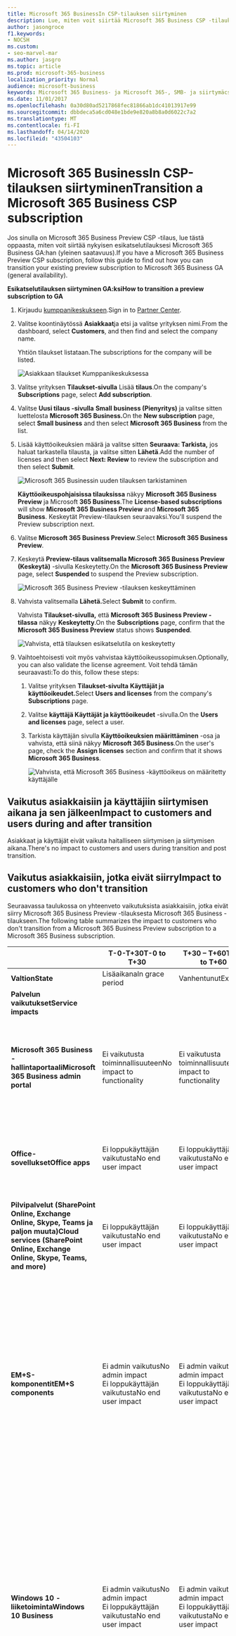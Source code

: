 ```yaml
---
title: Microsoft 365 BusinessIn CSP-tilauksen siirtyminen
description: Lue, miten voit siirtää Microsoft 365 Business CSP -tilauksen esikatselusta yleiseen saatavuuteen (GA).
author: jasongroce
f1.keywords:
- NOCSH
ms.custom:
- seo-marvel-mar
ms.author: jasgro
ms.topic: article 
ms.prod: microsoft-365-business
localization_priority: Normal
audience: microsoft-business 
keywords: Microsoft 365 Business- ja Microsoft 365-, SMB- ja siirtymäcsp-tilaus
ms.date: 11/01/2017
ms.openlocfilehash: 0a30d80ad5217868fec81866ab1dc41013917e99
ms.sourcegitcommit: dbbdeca5a6cd048e1bde9e820a8b8a0d6022c7a2
ms.translationtype: MT
ms.contentlocale: fi-FI
ms.lasthandoff: 04/14/2020
ms.locfileid: "43504103"
---
```

# <a name="transition-a-microsoft-365-business-csp-subscription"></a><span data-ttu-id="71480-104">Microsoft 365 BusinessIn CSP-tilauksen siirtyminen</span><span class="sxs-lookup"><span data-stu-id="71480-104">Transition a Microsoft 365 Business CSP subscription</span></span>

<span data-ttu-id="71480-105">Jos sinulla on Microsoft 365 Business Preview CSP -tilaus, lue tästä oppaasta, miten voit siirtää nykyisen esikatselutilauksesi Microsoft 365 Business GA:han (yleinen saatavuus).</span><span class="sxs-lookup"><span data-stu-id="71480-105">If you have a Microsoft 365 Business Preview CSP subscription, follow this guide to find out how you can transition your existing preview subscription to Microsoft 365 Business GA (general availability).</span></span>

<span data-ttu-id="71480-106">**Esikatselutilauksen siirtyminen GA:ksi**</span><span class="sxs-lookup"><span data-stu-id="71480-106">**How to transition a preview subscription to GA**</span></span>

1. <span data-ttu-id="71480-107">Kirjaudu <a href="https://partnercenter.microsoft.com" target="_blank">kumppanikeskukseen</a>.</span><span class="sxs-lookup"><span data-stu-id="71480-107">Sign in to <a href="https://partnercenter.microsoft.com" target="_blank">Partner Center</a>.</span></span>
2. <span data-ttu-id="71480-108">Valitse koontinäytössä **Asiakkaat**ja etsi ja valitse yrityksen nimi.</span><span class="sxs-lookup"><span data-stu-id="71480-108">From the dashboard, select **Customers**, and then find and select the company name.</span></span>

    <span data-ttu-id="71480-109">Yhtiön tilaukset listataan.</span><span class="sxs-lookup"><span data-stu-id="71480-109">The subscriptions for the company will be listed.</span></span>

    ![Asiakkaan tilaukset Kumppanikeskuksessa](../../media/pc_customer_subscriptions_1.png)
    
3. <span data-ttu-id="71480-111">Valitse yrityksen **Tilaukset-sivulla** Lisää **tilaus**.</span><span class="sxs-lookup"><span data-stu-id="71480-111">On the company's **Subscriptions** page, select **Add subscription**.</span></span>
4. <span data-ttu-id="71480-112">Valitse **Uusi tilaus -sivulla** **Small business (Pienyritys)** ja valitse sitten luettelosta **Microsoft 365 Business.**</span><span class="sxs-lookup"><span data-stu-id="71480-112">On the **New subscription** page, select **Small business** and then select **Microsoft 365 Business** from the list.</span></span>
5. <span data-ttu-id="71480-113">Lisää käyttöoikeuksien määrä ja valitse sitten **Seuraava: Tarkista,** jos haluat tarkastella tilausta, ja valitse sitten **Lähetä**.</span><span class="sxs-lookup"><span data-stu-id="71480-113">Add the number of licenses and then select **Next: Review** to review the subscription and then select **Submit**.</span></span>

    ![Microsoft 365 Businessin uuden tilauksen tarkistaminen](../../media/pc_customer_reviewnewsubscription.png)

    <span data-ttu-id="71480-115">**Käyttöoikeuspohjaisissa tilauksissa** näkyy **Microsoft 365 Business Preview** ja Microsoft **365 Business**.</span><span class="sxs-lookup"><span data-stu-id="71480-115">The **License-based subscriptions** will show **Microsoft 365 Business Preview** and **Microsoft 365 Business**.</span></span> <span data-ttu-id="71480-116">Keskeytät Preview-tilauksen seuraavaksi.</span><span class="sxs-lookup"><span data-stu-id="71480-116">You'll suspend the Preview subscription next.</span></span>

6. <span data-ttu-id="71480-117">Valitse **Microsoft 365 Business Preview**.</span><span class="sxs-lookup"><span data-stu-id="71480-117">Select **Microsoft 365 Business Preview**.</span></span>
7. <span data-ttu-id="71480-118">Keskeytä **Preview-tilaus valitsemalla Microsoft 365 Business Preview** **(Keskeytä)** -sivulla Keskeytetty.</span><span class="sxs-lookup"><span data-stu-id="71480-118">On the **Microsoft 365 Business Preview** page, select **Suspended** to suspend the Preview subscription.</span></span>

    ![Microsoft 365 Business Preview -tilauksen keskeyttäminen](../../media/pc_customer_m365bpreview_suspend.png)

8. <span data-ttu-id="71480-120">Vahvista valitsemalla **Lähetä.**</span><span class="sxs-lookup"><span data-stu-id="71480-120">Select **Submit** to confirm.</span></span>

    <span data-ttu-id="71480-121">Vahvista **Tilaukset-sivulla,** että **Microsoft 365 Business Preview -tilassa** näkyy **Keskeytetty**.</span><span class="sxs-lookup"><span data-stu-id="71480-121">On the **Subscriptions** page, confirm that the **Microsoft 365 Business Preview** status shows **Suspended**.</span></span>

    ![Vahvista, että tilauksen esikatselutila on keskeytetty](../../media/pc_customer_m365bpreview_suspend_confirm.png)

9. <span data-ttu-id="71480-123">Vaihtoehtoisesti voit myös vahvistaa käyttöoikeussopimuksen.</span><span class="sxs-lookup"><span data-stu-id="71480-123">Optionally, you can also validate the license agreement.</span></span> <span data-ttu-id="71480-124">Voit tehdä tämän seuraavasti:</span><span class="sxs-lookup"><span data-stu-id="71480-124">To do this, follow these steps:</span></span>
    1. <span data-ttu-id="71480-125">Valitse yrityksen **Tilaukset-sivulta** **Käyttäjät ja käyttöoikeudet.**</span><span class="sxs-lookup"><span data-stu-id="71480-125">Select **Users and licenses** from the company's **Subscriptions** page.</span></span>
    2. <span data-ttu-id="71480-126">Valitse **käyttäjä Käyttäjät ja käyttöoikeudet** -sivulla.</span><span class="sxs-lookup"><span data-stu-id="71480-126">On the **Users and licenses** page, select a user.</span></span>
    3. <span data-ttu-id="71480-127">Tarkista käyttäjän sivulla **Käyttöoikeuksien määrittäminen** -osa ja vahvista, että siinä näkyy **Microsoft 365 Business**.</span><span class="sxs-lookup"><span data-stu-id="71480-127">On the user's page, check the **Assign licenses** section and confirm that it shows **Microsoft 365 Business**.</span></span>

        ![Vahvista, että Microsoft 365 Business -käyttöoikeus on määritetty käyttäjälle](../../media/pc_customer_userslicenses_m365b_validate.png)

## <a name="impact-to-customers-and-users-during-and-after-transition"></a><span data-ttu-id="71480-129">Vaikutus asiakkaisiin ja käyttäjiin siirtymisen aikana ja sen jälkeen</span><span class="sxs-lookup"><span data-stu-id="71480-129">Impact to customers and users during and after transition</span></span>

<span data-ttu-id="71480-130">Asiakkaat ja käyttäjät eivät vaikuta haitalliseen siirtymisen ja siirtymisen aikana.</span><span class="sxs-lookup"><span data-stu-id="71480-130">There's no impact to customers and users during transition and post transition.</span></span>

## <a name="impact-to-customers-who-dont-transition"></a><span data-ttu-id="71480-131">Vaikutus asiakkaisiin, jotka eivät siirry</span><span class="sxs-lookup"><span data-stu-id="71480-131">Impact to customers who don't transition</span></span>

<span data-ttu-id="71480-132">Seuraavassa taulukossa on yhteenveto vaikutuksista asiakkaisiin, jotka eivät siirry Microsoft 365 Business Preview -tilauksesta Microsoft 365 Business -tilaukseen.</span><span class="sxs-lookup"><span data-stu-id="71480-132">The following table summarizes the impact to customers who don't transition from a Microsoft 365 Business Preview subscription to a Microsoft 365 Business subscription.</span></span>

|       | <span data-ttu-id="71480-133">T-0-T+30</span><span class="sxs-lookup"><span data-stu-id="71480-133">T-0 to T+30</span></span>     | <span data-ttu-id="71480-134">T+30 – T+60</span><span class="sxs-lookup"><span data-stu-id="71480-134">T+30 to T+60</span></span> | <span data-ttu-id="71480-135">T+60 – T+120</span><span class="sxs-lookup"><span data-stu-id="71480-135">T+60 to T+120</span></span> | <span data-ttu-id="71480-136">Yli T+120</span><span class="sxs-lookup"><span data-stu-id="71480-136">Beyond T+120</span></span>  |
|-------|-----------------|--------------|---------------|---------------|
| <span data-ttu-id="71480-137">**Valtion**</span><span class="sxs-lookup"><span data-stu-id="71480-137">**State**</span></span> | <span data-ttu-id="71480-138">Lisäaikana</span><span class="sxs-lookup"><span data-stu-id="71480-138">In grace period</span></span> | <span data-ttu-id="71480-139">Vanhentunut</span><span class="sxs-lookup"><span data-stu-id="71480-139">Expired</span></span>      | <span data-ttu-id="71480-140">Poistettu käytöstä</span><span class="sxs-lookup"><span data-stu-id="71480-140">Disabled</span></span>      | <span data-ttu-id="71480-141">Deprovisioned (Deprovisioned)</span><span class="sxs-lookup"><span data-stu-id="71480-141">Deprovisioned</span></span> |
| <span data-ttu-id="71480-142">**Palvelun vaikutukset**</span><span class="sxs-lookup"><span data-stu-id="71480-142">**Service impacts**</span></span>                                                        |
| <span data-ttu-id="71480-143">**Microsoft 365 Business -hallintaportaali**</span><span class="sxs-lookup"><span data-stu-id="71480-143">**Microsoft 365 Business admin portal**</span></span> | <span data-ttu-id="71480-144">Ei vaikutusta toiminnallisuuteen</span><span class="sxs-lookup"><span data-stu-id="71480-144">No impact to functionality</span></span> | <span data-ttu-id="71480-145">Ei vaikutusta toiminnallisuuteen</span><span class="sxs-lookup"><span data-stu-id="71480-145">No impact to functionality</span></span> | <span data-ttu-id="71480-146">Voi lisätä / poistaa käyttäjiä, ostaa tilauksia.</span><span class="sxs-lookup"><span data-stu-id="71480-146">Can add/delete users, purchase subscriptions.</span></span></br> <span data-ttu-id="71480-147">Käyttöoikeuksia ei voi määrittää tai peruuttaa.</span><span class="sxs-lookup"><span data-stu-id="71480-147">Can't assign/revoke licenses.</span></span> | <span data-ttu-id="71480-148">Asiakkaan tilaus ja kaikki tiedot poistetaan.</span><span class="sxs-lookup"><span data-stu-id="71480-148">Customer's subscription and all data is deleted.</span></span> <span data-ttu-id="71480-149">Järjestelmänvalvoja voi hallita muita maksullisia tilauksia.</span><span class="sxs-lookup"><span data-stu-id="71480-149">Admin can manage other paid subscriptions.</span></span> |
| <span data-ttu-id="71480-150">**Office-sovellukset**</span><span class="sxs-lookup"><span data-stu-id="71480-150">**Office apps**</span></span>                         | <span data-ttu-id="71480-151">Ei loppukäyttäjän vaikutusta</span><span class="sxs-lookup"><span data-stu-id="71480-151">No end user impact</span></span> | <span data-ttu-id="71480-152">Ei loppukäyttäjän vaikutusta</span><span class="sxs-lookup"><span data-stu-id="71480-152">No end user impact</span></span> | <span data-ttu-id="71480-153">Office siirtyy rajoitetun toiminnan tilaan.</span><span class="sxs-lookup"><span data-stu-id="71480-153">Office enters reduced functionality mode.</span></span></br> <span data-ttu-id="71480-154">Käyttäjät voivat tarkastella vain tiedostoja.</span><span class="sxs-lookup"><span data-stu-id="71480-154">Users can view files only.</span></span> | <span data-ttu-id="71480-155">Office siirtyy rajoitetun toiminnan tilaan.</span><span class="sxs-lookup"><span data-stu-id="71480-155">Office enters reduced functionality mode.</span></span></br> <span data-ttu-id="71480-156">Käyttäjät voivat tarkastella vain tiedostoja.</span><span class="sxs-lookup"><span data-stu-id="71480-156">Users can view files only.</span></span> |
| <span data-ttu-id="71480-157">**Pilvipalvelut (SharePoint Online, Exchange Online, Skype, Teams ja paljon muuta)**</span><span class="sxs-lookup"><span data-stu-id="71480-157">**Cloud services (SharePoint Online, Exchange Online, Skype, Teams, and more)**</span></span> | <span data-ttu-id="71480-158">Ei loppukäyttäjän vaikutusta</span><span class="sxs-lookup"><span data-stu-id="71480-158">No end user impact</span></span> | <span data-ttu-id="71480-159">Ei loppukäyttäjän vaikutusta</span><span class="sxs-lookup"><span data-stu-id="71480-159">No end user impact</span></span> | <span data-ttu-id="71480-160">Loppukäyttäjät ja järjestelmänvalvojat eivät voi käyttää pilvitietoja.</span><span class="sxs-lookup"><span data-stu-id="71480-160">End users and admins have no access to data in the cloud.</span></span> | <span data-ttu-id="71480-161">Asiakkaan tilaus ja kaikki tiedot poistetaan.</span><span class="sxs-lookup"><span data-stu-id="71480-161">Customer's subscription and all data are deleted.</span></span> |
| <span data-ttu-id="71480-162">**EM+S-komponentit**</span><span class="sxs-lookup"><span data-stu-id="71480-162">**EM+S components**</span></span> | <span data-ttu-id="71480-163">Ei admin vaikutus</span><span class="sxs-lookup"><span data-stu-id="71480-163">No admin impact</span></span></br> <span data-ttu-id="71480-164">Ei loppukäyttäjän vaikutusta</span><span class="sxs-lookup"><span data-stu-id="71480-164">No end user impact</span></span> | <span data-ttu-id="71480-165">Ei admin vaikutus</span><span class="sxs-lookup"><span data-stu-id="71480-165">No admin impact</span></span></br> <span data-ttu-id="71480-166">Ei loppukäyttäjän vaikutusta</span><span class="sxs-lookup"><span data-stu-id="71480-166">No end user impact</span></span> | <span data-ttu-id="71480-167">Kapasiteettia ei enää panna täytäntöön.</span><span class="sxs-lookup"><span data-stu-id="71480-167">Capability is no longer enforced.</span></span></br> <span data-ttu-id="71480-168">Lisätietoja on [ohjeaiheessa Mobiililaitteen vaikutukset tilauksen vanhenemisen yhteydessä](#mobile-device-impacts-upon-subscription-expiration) ja [Windows 10 -tietokoneen vaikutukset tilauksen vanhentumisen yhteydessä.](#windows-10-pc-impacts-upon-subscription-expiration)</span><span class="sxs-lookup"><span data-stu-id="71480-168">See [Mobile device impacts upon subscription expiration](#mobile-device-impacts-upon-subscription-expiration) and [Windows 10 PC impacts upon subscription expiration](#windows-10-pc-impacts-upon-subscription-expiration) for more info.</span></span> | <span data-ttu-id="71480-169">Kapasiteettia ei enää panna täytäntöön.</span><span class="sxs-lookup"><span data-stu-id="71480-169">Capability is no longer enforced.</span></span></br> <span data-ttu-id="71480-170">Lisätietoja on [ohjeaiheessa Mobiililaitteen vaikutukset tilauksen vanhenemisen yhteydessä](#mobile-device-impacts-upon-subscription-expiration) ja [Windows 10 -tietokoneen vaikutukset tilauksen vanhentumisen yhteydessä.](#windows-10-pc-impacts-upon-subscription-expiration)</span><span class="sxs-lookup"><span data-stu-id="71480-170">See [Mobile device impacts upon subscription expiration](#mobile-device-impacts-upon-subscription-expiration) and [Windows 10 PC impacts upon subscription expiration](#windows-10-pc-impacts-upon-subscription-expiration) for more info.</span></span> |
| <span data-ttu-id="71480-171">**Windows 10 -liiketoiminta**</span><span class="sxs-lookup"><span data-stu-id="71480-171">**Windows 10 Business**</span></span> | <span data-ttu-id="71480-172">Ei admin vaikutus</span><span class="sxs-lookup"><span data-stu-id="71480-172">No admin impact</span></span></br> <span data-ttu-id="71480-173">Ei loppukäyttäjän vaikutusta</span><span class="sxs-lookup"><span data-stu-id="71480-173">No end user impact</span></span> | <span data-ttu-id="71480-174">Ei admin vaikutus</span><span class="sxs-lookup"><span data-stu-id="71480-174">No admin impact</span></span></br> <span data-ttu-id="71480-175">Ei loppukäyttäjän vaikutusta</span><span class="sxs-lookup"><span data-stu-id="71480-175">No end user impact</span></span> | <span data-ttu-id="71480-176">Kapasiteettia ei enää panna täytäntöön.</span><span class="sxs-lookup"><span data-stu-id="71480-176">Capability is no longer enforced.</span></span></br> <span data-ttu-id="71480-177">Lisätietoja on [ohjeaiheessa Mobiililaitteen vaikutukset tilauksen vanhenemisen yhteydessä](#mobile-device-impacts-upon-subscription-expiration) ja [Windows 10 -tietokoneen vaikutukset tilauksen vanhentumisen yhteydessä.](#windows-10-pc-impacts-upon-subscription-expiration)</span><span class="sxs-lookup"><span data-stu-id="71480-177">See [Mobile device impacts upon subscription expiration](#mobile-device-impacts-upon-subscription-expiration) and [Windows 10 PC impacts upon subscription expiration](#windows-10-pc-impacts-upon-subscription-expiration) for more info.</span></span> | <span data-ttu-id="71480-178">Kapasiteettia ei enää panna täytäntöön.</span><span class="sxs-lookup"><span data-stu-id="71480-178">Capability is no longer enforced.</span></span></br> <span data-ttu-id="71480-179">Lisätietoja on [ohjeaiheessa Mobiililaitteen vaikutukset tilauksen vanhenemisen yhteydessä](#mobile-device-impacts-upon-subscription-expiration) ja [Windows 10 -tietokoneen vaikutukset tilauksen vanhentumisen yhteydessä.](#windows-10-pc-impacts-upon-subscription-expiration)</span><span class="sxs-lookup"><span data-stu-id="71480-179">See [Mobile device impacts upon subscription expiration](#mobile-device-impacts-upon-subscription-expiration) and [Windows 10 PC impacts upon subscription expiration](#windows-10-pc-impacts-upon-subscription-expiration) for more info.</span></span> |
| <span data-ttu-id="71480-180">**Azure AD -kirjautuminen Windows 10 -tietokoneeseen**</span><span class="sxs-lookup"><span data-stu-id="71480-180">**Azure AD login to a Windows 10 PC**</span></span> | <span data-ttu-id="71480-181">Ei admin vaikutus</span><span class="sxs-lookup"><span data-stu-id="71480-181">No admin impact</span></span></br> <span data-ttu-id="71480-182">Ei loppukäyttäjän vaikutusta</span><span class="sxs-lookup"><span data-stu-id="71480-182">No end user impact</span></span> | <span data-ttu-id="71480-183">Ei admin vaikutus</span><span class="sxs-lookup"><span data-stu-id="71480-183">No admin impact</span></span></br> <span data-ttu-id="71480-184">Ei loppukäyttäjän vaikutusta</span><span class="sxs-lookup"><span data-stu-id="71480-184">No end user impact</span></span> | <span data-ttu-id="71480-185">Ei admin vaikutus</span><span class="sxs-lookup"><span data-stu-id="71480-185">No admin impact</span></span></br> <span data-ttu-id="71480-186">Ei loppukäyttäjän vaikutusta</span><span class="sxs-lookup"><span data-stu-id="71480-186">No end user impact</span></span> | <span data-ttu-id="71480-187">Kun vuokraaja on poistettu, käyttäjä voi kirjautua sisään vain paikallisilla tunnistetiedoilla.</span><span class="sxs-lookup"><span data-stu-id="71480-187">Once the tenant is deleted, a user can sign in with local credentials only.</span></span> <span data-ttu-id="71480-188">Kuvaanlaite uudelleen, jos paikallisia tunnistetietoja ei ole.</span><span class="sxs-lookup"><span data-stu-id="71480-188">Re-image the device if there are no local credentials.</span></span> |

## <a name="mobile-device-impacts-upon-subscription-expiration"></a><span data-ttu-id="71480-189">Mobiililaitteen vaikutukset tilauksen erääntyessä</span><span class="sxs-lookup"><span data-stu-id="71480-189">Mobile device impacts upon subscription expiration</span></span>

<span data-ttu-id="71480-190">Seuraavassa taulukossa on yhteenveto mobiililaitteiden sovellusten hallintakäytäntöjen vaikutuksista.</span><span class="sxs-lookup"><span data-stu-id="71480-190">The following table summarizes the impact to the app management policies on mobile devices.</span></span>

|                            | <span data-ttu-id="71480-191">Täysin lisensoitu kokemus</span><span class="sxs-lookup"><span data-stu-id="71480-191">Fully licensed experience</span></span>                      | <span data-ttu-id="71480-192">T + 60 päivää päättymisen jälkeen</span><span class="sxs-lookup"><span data-stu-id="71480-192">T+60 days post expiration</span></span>          |
|----------------------------|------------------------------------------------|------------------------------------|
| <span data-ttu-id="71480-193">**Työtiedostojen poistaminen passiivisesta laitteesta**</span><span class="sxs-lookup"><span data-stu-id="71480-193">**Delete work files from an inactive device**</span></span> | <span data-ttu-id="71480-194">Työtiedostot poistetaan valittujen päivien jälkeen</span><span class="sxs-lookup"><span data-stu-id="71480-194">Work files are removed after selected days</span></span> | <span data-ttu-id="71480-195">Työtiedostot säilyvät käyttäjän henkilökohtaisissa laitteissa</span><span class="sxs-lookup"><span data-stu-id="71480-195">Work files remain on the user's personal devices</span></span> |
| <span data-ttu-id="71480-196">**Pakota käyttäjät tallentamaan kaikki työtiedostot OneDrive for Businessiin**</span><span class="sxs-lookup"><span data-stu-id="71480-196">**Force users to save all work files to OneDrive for Business**</span></span> | <span data-ttu-id="71480-197">Työtiedostot voidaan tallentaa vain OneDrive for Businessiin</span><span class="sxs-lookup"><span data-stu-id="71480-197">Work files can only be saved to OneDrive for Business</span></span> | <span data-ttu-id="71480-198">Työtiedostot voidaan tallentaa mihin tahansa</span><span class="sxs-lookup"><span data-stu-id="71480-198">Work files can be saved anywhere</span></span> |
| <span data-ttu-id="71480-199">**Salaa työtiedostot**</span><span class="sxs-lookup"><span data-stu-id="71480-199">**Encrypt work files**</span></span> | <span data-ttu-id="71480-200">Työtiedostot salataan</span><span class="sxs-lookup"><span data-stu-id="71480-200">Work files are encrypted</span></span> | <span data-ttu-id="71480-201">Työtiedostoja ei enää salata.</span><span class="sxs-lookup"><span data-stu-id="71480-201">Work files are no longer encrypted.</span></span></br> <span data-ttu-id="71480-202">Suojauskäytännöt poistetaan ja sovellusten Office-tiedot poistetaan.</span><span class="sxs-lookup"><span data-stu-id="71480-202">Security policies are removed and Office data on apps is removed.</span></span> |
| <span data-ttu-id="71480-203">**Vaadi PIN-koodi tai sormenjälki Office-sovellusten käyttämiseen**</span><span class="sxs-lookup"><span data-stu-id="71480-203">**Require PIN or fingerprint to access Office apps**</span></span> | <span data-ttu-id="71480-204">Rajoitettu pääsy sovelluksiin</span><span class="sxs-lookup"><span data-stu-id="71480-204">Restricted access to apps</span></span> | <span data-ttu-id="71480-205">Ei sovellustason käyttöoikeusrajoituksia</span><span class="sxs-lookup"><span data-stu-id="71480-205">No app-level access restriction</span></span> |
| <span data-ttu-id="71480-206">**Pin-koodin nollaaminen, kun kirjautuminen epäonnistuu**</span><span class="sxs-lookup"><span data-stu-id="71480-206">**Reset PIN when login fails**</span></span> | <span data-ttu-id="71480-207">Rajoitettu pääsy sovelluksiin</span><span class="sxs-lookup"><span data-stu-id="71480-207">Restricted access to apps</span></span> | <span data-ttu-id="71480-208">Ei sovellustason käyttöoikeusrajoituksia</span><span class="sxs-lookup"><span data-stu-id="71480-208">No app-level access restriction</span></span> |
| <span data-ttu-id="71480-209">**Käyttäjien vaatiminen kirjautumaan uudelleen sisään, kun Office-sovellukset ovat olleet käyttämättömänä**</span><span class="sxs-lookup"><span data-stu-id="71480-209">**Require users to sign in again after Office apps have been idle**</span></span> | <span data-ttu-id="71480-210">Kirjautuminen vaaditaan</span><span class="sxs-lookup"><span data-stu-id="71480-210">Sign-in required</span></span> | <span data-ttu-id="71480-211">Sisäänkirjautumista ei tarvita</span><span class="sxs-lookup"><span data-stu-id="71480-211">No sign-in required</span></span> |
| <span data-ttu-id="71480-212">**Estä työtiedostojen käyttö laitteissa, joiden suojaukset on murrettu**</span><span class="sxs-lookup"><span data-stu-id="71480-212">**Deny access to work files on jailbroken or rooted devices**</span></span> | <span data-ttu-id="71480-213">Työtiedostoja ei voi käyttää jailbroken/rooted-laitteissa</span><span class="sxs-lookup"><span data-stu-id="71480-213">Work files can't be accessed on jailbroken/rooted devices</span></span> | <span data-ttu-id="71480-214">Työtiedostoja voi käyttää jailbroken/rooted-laitteissa</span><span class="sxs-lookup"><span data-stu-id="71480-214">Work files can be accessed on jailbroken/rooted devices</span></span> |
| <span data-ttu-id="71480-215">**Salli käyttäjien kopioida sisältöä Office-sovelluksista Personal-sovelluksiin**</span><span class="sxs-lookup"><span data-stu-id="71480-215">**Allow users to copy content from Office apps to Personal apps**</span></span> | <span data-ttu-id="71480-216">Kopioi tai liitä rajoitettu sovelluksiin, jotka ovat saatavilla osana Microsoft 365 Business -tilausta</span><span class="sxs-lookup"><span data-stu-id="71480-216">Copy/paste restricted to apps available as part of Microsoft 365 Business subscription</span></span> | <span data-ttu-id="71480-217">Kopioi /liitä kaikkien sovellusten käytettävissä</span><span class="sxs-lookup"><span data-stu-id="71480-217">Copy/paste available to all apps</span></span> |

## <a name="windows-10-pc-impacts-upon-subscription-expiration"></a><span data-ttu-id="71480-218">Windows 10 -tietokoneen vaikutukset tilauksen vanhentumisen yhteydessä</span><span class="sxs-lookup"><span data-stu-id="71480-218">Windows 10 PC impacts upon subscription expiration</span></span>

<span data-ttu-id="71480-219">Seuraavassa taulukossa on yhteenveto Windows 10 -laitteen määrityskäytäntöihin kohdistuvista vaikutuksista.</span><span class="sxs-lookup"><span data-stu-id="71480-219">The following table summarizes the impact to the Windows 10 device configuration policies.</span></span>

|                            | <span data-ttu-id="71480-220">Täysin lisensoitu kokemus</span><span class="sxs-lookup"><span data-stu-id="71480-220">Fully licensed experience</span></span>                      | <span data-ttu-id="71480-221">T + 60 päivää päättymisen jälkeen</span><span class="sxs-lookup"><span data-stu-id="71480-221">T+60 days post expiration</span></span>          |
|----------------------------|------------------------------------------------|------------------------------------|
| <span data-ttu-id="71480-222">**Suojaa tietokoneita uhkilta Windows Defenderin avulla**</span><span class="sxs-lookup"><span data-stu-id="71480-222">**Help protect PCs from threats using Windows Defender**</span></span> | <span data-ttu-id="71480-223">Päälle/pois päältä ei ole käyttäjän hallinnassa</span><span class="sxs-lookup"><span data-stu-id="71480-223">Turn on/off is outside of user control</span></span> | <span data-ttu-id="71480-224">Käyttäjä kanisteri hapantua model after/ lähettää Akkuna Puoltaa model after Akkuna 10 PC</span><span class="sxs-lookup"><span data-stu-id="71480-224">User can turn on/off Windows Defender on the Windows 10 PC</span></span> |
| <span data-ttu-id="71480-225">**Auta suojaamaan tietokoneitasi verkkopohjaisilta uhkilta Microsoft Edgessä**</span><span class="sxs-lookup"><span data-stu-id="71480-225">**Help protect PCs from web-based threats in Microsoft Edge**</span></span> | <span data-ttu-id="71480-226">Tietokoneen suojaus Microsoft Edgessä</span><span class="sxs-lookup"><span data-stu-id="71480-226">PC protection in Microsoft Edge</span></span> | <span data-ttu-id="71480-227">Käyttäjä kanisteri hapantua model after/ lähettää PC suojelus kotona Mikroskooppi Hioa</span><span class="sxs-lookup"><span data-stu-id="71480-227">User can turn on/off PC protection in Microsoft Edge</span></span> |
| <span data-ttu-id="71480-228">**Laitteen näytön poistaminen käytöstä käyttämättömänä**</span><span class="sxs-lookup"><span data-stu-id="71480-228">**Turn off device screen when idle**</span></span> | <span data-ttu-id="71480-229">Järjestelmänvalvoja määrittää näytön aikakatkaisuvälin käytännön</span><span class="sxs-lookup"><span data-stu-id="71480-229">Admin defines screen timeout interval policy</span></span> | <span data-ttu-id="71480-230">Käyttäjän voi määrittää näytön aikakatkaisun</span><span class="sxs-lookup"><span data-stu-id="71480-230">Screen timeout can be configured by end user</span></span> |
| <span data-ttu-id="71480-231">**Salli käyttäjille sovellusten lataaminen Microsoft Storesta**</span><span class="sxs-lookup"><span data-stu-id="71480-231">**Allow users to download apps from Microsoft Store**</span></span> | <span data-ttu-id="71480-232">Järjestelmänvalvoja määrittää, voiko käyttäjä ladata sovelluksia Microsoft Storesta</span><span class="sxs-lookup"><span data-stu-id="71480-232">Admin defines if a user can download apps from Microsoft Store</span></span> | <span data-ttu-id="71480-233">Käyttäjä voi ladata sovelluksia Microsoft Storesta milloin tahansa</span><span class="sxs-lookup"><span data-stu-id="71480-233">User can download apps from Microsoft Store anytime</span></span> |
| <span data-ttu-id="71480-234">**Salli käyttäjien käyttää Cortanaa**</span><span class="sxs-lookup"><span data-stu-id="71480-234">**Allow users to access Cortana**</span></span> | <span data-ttu-id="71480-235">Järjestelmänvalvoja määrittää käytännön, joka perustuu Cortanan käyttöön</span><span class="sxs-lookup"><span data-stu-id="71480-235">Admin defines policy on user access to Cortana</span></span> | <span data-ttu-id="71480-236">Cortanan ottaminen käyttöön ja poistaminen käytöstä</span><span class="sxs-lookup"><span data-stu-id="71480-236">User devices to turn on/off Cortana</span></span> |
| <span data-ttu-id="71480-237">**Salli käyttäjien vastaanottaa vinkkejä ja mainoksia Microsoftilta**</span><span class="sxs-lookup"><span data-stu-id="71480-237">**Allow users to receive tips and advertisements from Microsoft**</span></span> | <span data-ttu-id="71480-238">Admin määrittää käytännön käyttäjien vastaanottaa vinkkejä ja mainoksia Microsoftilta</span><span class="sxs-lookup"><span data-stu-id="71480-238">Admin defines policy on user receive tips and advertisements from Microsoft</span></span> | <span data-ttu-id="71480-239">Käyttäjä kanisteri hapantua model after/ lähettää tips ja ilmoitus polveutua Mikroskooppi</span><span class="sxs-lookup"><span data-stu-id="71480-239">User can turn on/off tips and advertisements from Microsoft</span></span> |
| <span data-ttu-id="71480-240">**Salli käyttäjille sisällön kopiointi Office-sovelluksista henkilökohtaisiin sovelluksiin**</span><span class="sxs-lookup"><span data-stu-id="71480-240">**Allow users to copy content from Office apps into personal apps**</span></span> | <span data-ttu-id="71480-241">Järjestelmänvalvoja määrittää käytännön, joka pitää Windows 10 -laitteet ajan tasalla</span><span class="sxs-lookup"><span data-stu-id="71480-241">Admin defines policy to keep Windows 10 devices up to date</span></span> | <span data-ttu-id="71480-242">Käyttäjät voivat päättää, milloin Windows päivitetään</span><span class="sxs-lookup"><span data-stu-id="71480-242">Users can decide when to update Windows</span></span> |
